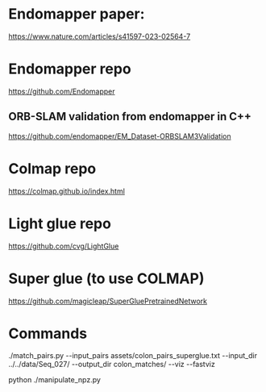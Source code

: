 # Endomapper paper:
https://www.nature.com/articles/s41597-023-02564-7

# Endomapper repo
https://github.com/Endomapper

## ORB-SLAM validation from endomapper in C++
https://github.com/endomapper/EM_Dataset-ORBSLAM3Validation

# Colmap repo
https://colmap.github.io/index.html

# Light glue repo
https://github.com/cvg/LightGlue

# Super glue (to use COLMAP)
https://github.com/magicleap/SuperGluePretrainedNetwork

# Commands
./match_pairs.py --input_pairs assets/colon_pairs_superglue.txt  --input_dir ../../data/Seq_027/ --output_dir colon_matches/ --viz --fastviz

python ./manipulate_npz.py